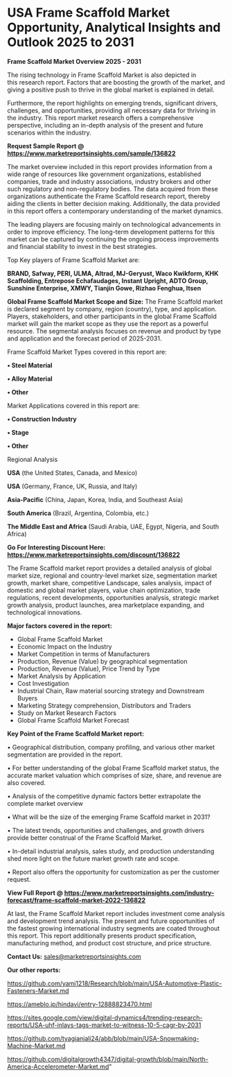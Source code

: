 # USA Frame Scaffold Market Opportunity, Analytical Insights and Outlook 2025 to 2031

<Strong> Frame Scaffold Market Overview 2025 - 2031</strong>

The rising technology in Frame Scaffold Market is also depicted in this research report. Factors that are boosting the growth of the market, and giving a positive push to thrive in the global market is explained in detail.

Furthermore, the report highlights on emerging trends, significant drivers, challenges, and opportunities, providing all necessary data for thriving in the industry. This report market research offers a comprehensive perspective, including an in-depth analysis of the present and future scenarios within the industry.

<strong>Request Sample Report @ <a href=https://www.marketreportsinsights.com/sample/136822>https://www.marketreportsinsights.com/sample/136822</a></strong>

The market overview included in this report provides information from a wide range of resources like government organizations, established companies, trade and industry associations, industry brokers and other such regulatory and non-regulatory bodies. The data acquired from these organizations authenticate the Frame Scaffold research report, thereby aiding the clients in better decision making. Additionally, the data provided in this report offers a contemporary understanding of the market dynamics.

The leading players are focusing mainly on technological advancements in order to improve efficiency. The long-term development patterns for this market can be captured by continuing the ongoing process improvements and financial stability to invest in the best strategies.

Top Key players of Frame Scaffold Market are:

<strong>BRAND, Safway, PERI, ULMA, Altrad, MJ-Geryust, Waco Kwikform, KHK Scaffolding, Entrepose Echafaudages, Instant Upright, ADTO Group, Sunshine Enterprise, XMWY, Tianjin Gowe, Rizhao Fenghua, Itsen</strong>

<strong><b>Global Frame Scaffold Market Scope and Size:</b></strong>
The Frame Scaffold market is declared segment by company, region (country), type, and application. Players, stakeholders, and other participants in the global Frame Scaffold market will gain the market scope as they use the report as a powerful resource. The segmental analysis focuses on revenue and product by type and application and the forecast period of 2025-2031.

Frame Scaffold Market Types covered in this report are:

<strong>• Steel Material

• Alloy Material

• Other</strong>

Market Applications covered in this report are:

<strong>• Construction Industry

• Stage

• Other</strong> 

Regional Analysis

<strong>USA</strong> (the United States, Canada, and Mexico)

<strong>USA</strong> (Germany, France, UK, Russia, and Italy)

<strong>Asia-Pacific</strong> (China, Japan, Korea, India, and Southeast Asia)

<strong>South America</strong> (Brazil, Argentina, Colombia, etc.)

<strong>The Middle East and Africa</strong> (Saudi Arabia, UAE, Egypt, Nigeria, and South Africa)

<strong>Go For Interesting Discount Here: <a href=https://www.marketreportsinsights.com/discount/136822>https://www.marketreportsinsights.com/discount/136822</a></strong>

The Frame Scaffold market report provides a detailed analysis of global market size, regional and country-level market size, segmentation market growth, market share, competitive Landscape, sales analysis, impact of domestic and global market players, value chain optimization, trade regulations, recent developments, opportunities analysis, strategic market growth analysis, product launches, area marketplace expanding, and technological innovations.

<strong><b>Major factors covered in the report:</b></strong>
<ul>
  <li>Global Frame Scaffold Market </li>
  <li>Economic Impact on the Industry</li>
  <li>Market Competition in terms of Manufacturers</li>
  <li>Production, Revenue (Value) by geographical segmentation</li>
  <li>Production, Revenue (Value), Price Trend by Type</li>
  <li>Market Analysis by Application</li>
  <li>Cost Investigation</li>
  <li>Industrial Chain, Raw material sourcing strategy and Downstream Buyers</li>
  <li>Marketing Strategy comprehension, Distributors and Traders</li>
  <li>Study on Market Research Factors</li>
  <li>Global Frame Scaffold Market Forecast</li>
</ul>

<strong><b>Key Point of the Frame Scaffold Market report:</b></strong>

• Geographical distribution, company profiling, and various other market segmentation are provided in the report.

• For better understanding of the global Frame Scaffold market status, the accurate market valuation which comprises of size, share, and revenue are also covered.

• Analysis of the competitive dynamic factors better extrapolate the complete market overview

• What will be the size of the emerging Frame Scaffold market in 2031?

• The latest trends, opportunities and challenges, and growth drivers provide better construal of the Frame Scaffold Market.

• In-detail industrial analysis, sales study, and production understanding shed more light on the future market growth rate and scope.

• Report also offers the opportunity for customization as per the customer request.

<strong><b>View Full Report @ <a href=https://www.marketreportsinsights.com/industry-forecast/frame-scaffold-market-2022-136822>https://www.marketreportsinsights.com/industry-forecast/frame-scaffold-market-2022-136822</a></b></strong>


At last, the Frame Scaffold Market report includes investment come analysis and development trend analysis. The present and future opportunities of the fastest growing international industry segments are coated throughout this report. This report additionally presents product specification, manufacturing method, and product cost structure, and price structure.

<strong>Contact Us:</strong>
sales@marketreportsinsights.com

<strong>Our other reports:</strong>

<a href=https://github.com/yami1218/Research/blob/main/USA-Automotive-Plastic-Fasteners-Market.md>https://github.com/yami1218/Research/blob/main/USA-Automotive-Plastic-Fasteners-Market.md</a>

<a href=https://ameblo.jp/hindavi/entry-12888823470.html>https://ameblo.jp/hindavi/entry-12888823470.html</a>

<a href=https://sites.google.com/view/digital-dynamics4/trending-research-reports/USA-uhf-inlays-tags-market-to-witness-10-5-cagr-by-2031>https://sites.google.com/view/digital-dynamics4/trending-research-reports/USA-uhf-inlays-tags-market-to-witness-10-5-cagr-by-2031</a>

<a href=https://github.com/tyagianjali24/abb/blob/main/USA-Snowmaking-Machine-Market.md>https://github.com/tyagianjali24/abb/blob/main/USA-Snowmaking-Machine-Market.md</a>

<a href=https://github.com/digitalgrowth4347/digital-growth/blob/main/North-America-Accelerometer-Market.md>https://github.com/digitalgrowth4347/digital-growth/blob/main/North-America-Accelerometer-Market.md</a>"
